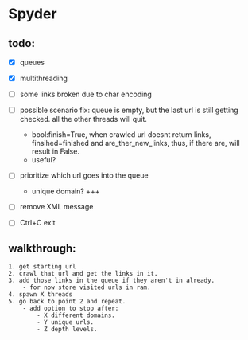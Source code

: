 # Spyder

## todo:
- [x] queues
- [x] multithreading
- [ ] some links broken due to char encoding
- [ ] possible scenario fix: queue is empty, but the last url is still getting checked. all the other threads will quit.
    - bool:finish=True, when crawled url doesnt return links, finsihed=finished and are_ther_new_links, thus, if there are, will result in False.
    - useful?
- [ ] prioritize which url goes into the queue
    - unique domain? +++
- [ ] remove XML message
- [ ] Ctrl+C exit


## walkthrough:
    1. get starting url
    2. crawl that url and get the links in it.
    3. add those links in the queue if they aren't in already. 
        - for now store visited urls in ram.
    4. spawn X threads
    5. go back to point 2 and repeat.
        - add option to stop after:
            - X different domains.
            - Y unique urls.
            - Z depth levels.
